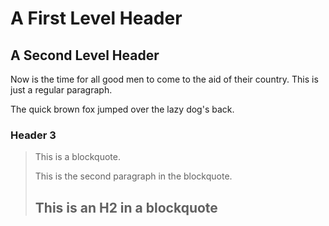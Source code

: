 A First Level Header
====================

A Second Level Header
---------------------

Now is the time for all good men to come to
the aid of their country. This is just a
regular paragraph.

<!-- more -->

The quick brown fox jumped over the lazy
dog's back.

### Header 3

> This is a blockquote.
> 
> This is the second paragraph in the blockquote.
>
> ## This is an H2 in a blockquote
